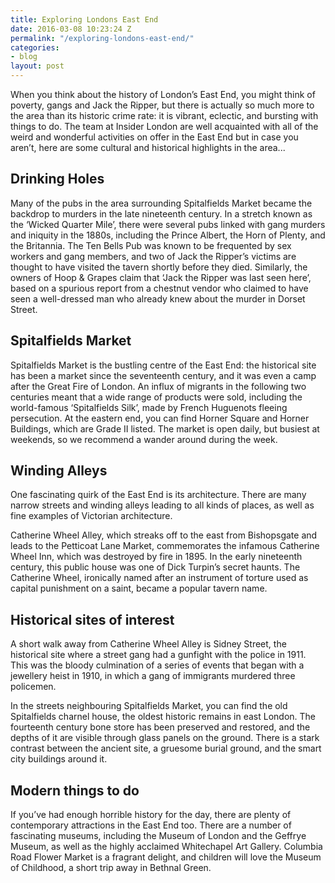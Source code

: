 ```yaml
---
title: Exploring Londons East End
date: 2016-03-08 10:23:24 Z
permalink: "/exploring-londons-east-end/"
categories:
- blog
layout: post
---
```


When you think about the history of London’s East End, you might think of poverty, gangs and Jack the Ripper, but there is actually so much more to the area than its historic crime rate: it is vibrant, eclectic, and bursting with things to do. The team at Insider London are well acquainted with all of the weird and wonderful activities on offer in the East End but in case you aren’t, here are some cultural and historical highlights in the area...


Drinking Holes
--------------

Many of the pubs in the area surrounding Spitalfields Market became the backdrop to murders in the late nineteenth century. In a stretch known as the ‘Wicked Quarter Mile’, there were several pubs linked with gang murders and iniquity in the 1880s, including the Prince Albert, the Horn of Plenty, and the Britannia. The Ten Bells Pub was known to be frequented by sex workers and gang members, and two of Jack the Ripper’s victims are thought to have visited the tavern shortly before they died. Similarly, the owners of Hoop & Grapes claim that ‘Jack the Ripper was last seen here’, based on a spurious report from a chestnut vendor who claimed to have seen a well-dressed man who already knew about the murder in Dorset Street.

Spitalfields Market
-------------------

Spitalfields Market is the bustling centre of the East End: the historical site has been a market since the seventeenth century, and it was even a camp after the Great Fire of London. An influx of migrants in the following two centuries meant that a wide range of products were sold, including the world-famous ‘Spitalfields Silk’, made by French Huguenots fleeing persecution. At the eastern end, you can find Horner Square and Horner Buildings, which are Grade II listed. The market is open daily, but busiest at weekends, so we recommend a wander around during the week.

Winding Alleys
--------------

One fascinating quirk of the East End is its architecture. There are many narrow streets and winding alleys leading to all kinds of places, as well as fine examples of Victorian architecture.

Catherine Wheel Alley, which streaks off to the east from Bishopsgate and leads to the Petticoat Lane Market, commemorates the infamous Catherine Wheel Inn, which was destroyed by fire in 1895. In the early nineteenth century, this public house was one of Dick Turpin’s secret haunts. The Catherine Wheel, ironically named after an instrument of torture used as capital punishment on a saint, became a popular tavern name.

Historical sites of interest
----------------------------

A short walk away from Catherine Wheel Alley is Sidney Street, the historical site where a street gang had a gunfight with the police in 1911. This was the bloody culmination of a series of events that began with a jewellery heist in 1910, in which a gang of immigrants murdered three policemen.

In the streets neighbouring Spitalfields Market, you can find the old Spitalfields charnel house, the oldest historic remains in east London. The fourteenth century bone store has been preserved and restored, and the depths of it are visible through glass panels on the ground. There is a stark contrast between the ancient site, a gruesome burial ground, and the smart city buildings around it.

Modern things to do
-------------------

If you’ve had enough horrible history for the day, there are plenty of contemporary attractions in the East End too. There are a number of fascinating museums, including the Museum of London and the Geffrye Museum, as well as the highly acclaimed Whitechapel Art Gallery. Columbia Road Flower Market is a fragrant delight, and children will love the Museum of Childhood, a short trip away in Bethnal Green.
